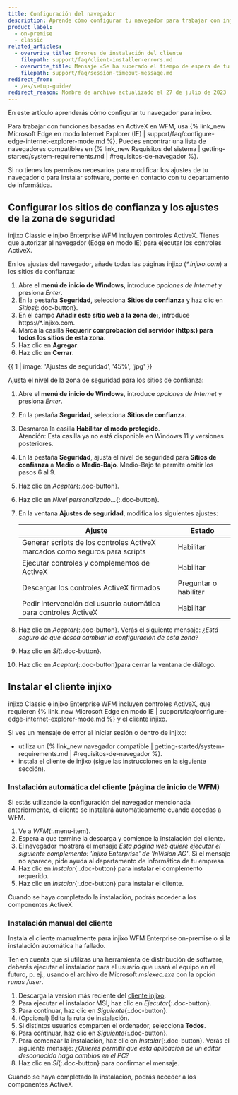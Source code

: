 ```yaml
---
title: Configuración del navegador
description: Aprende cómo configurar tu navegador para trabajar con injixo.
product_label:
  - on-premise
  - classic
related_articles:
  - overwrite_title: Errores de instalación del cliente
    filepath: support/faq/client-installer-errors.md
  - overwrite_title: Mensaje «Se ha superado el tiempo de espera de tu sesión»
    filepath: support/faq/session-timeout-message.md
redirect_from:
  - /es/setup-guide/
redirect_reason: Nombre de archivo actualizado el 27 de julio de 2023
---
```


En este artículo aprenderás cómo configurar tu navegador para injixo.

Para trabajar con funciones basadas en ActiveX en WFM, usa {% link_new Microsoft Edge en modo Internet Explorer (IE) | support/faq/configure-edge-internet-explorer-mode.md %}. Puedes encontrar una lista de navegadores compatibles en {% link_new Requisitos del sistema | getting-started/system-requirements.md | #requisitos-de-navegador %}.

Si no tienes los permisos necesarios para modificar los ajustes de tu navegador o para instalar software, ponte en contacto con tu departamento de informática.

## Configurar los sitios de confianza y los ajustes de la zona de seguridad

injixo Classic e injixo Enterprise WFM incluyen controles ActiveX. Tienes que autorizar al navegador (Edge en modo IE) para ejecutar los controles ActiveX.

En los ajustes del navegador, añade todas las páginas injixo (_*.injixo.com_) a los sitios de confianza:

1. Abre el **menú de inicio de Windows**, introduce _opciones de Internet_ y presiona _Enter_.
2. En la pestaña **Seguridad**, selecciona **Sitios de confianza** y haz clic en _Sitios_{:.doc-button}.
3. En el campo **Añadir este sitio web a la zona de:**, introduce https://\*.injixo.com.
4. Marca la casilla **Requerir comprobación del servidor (https:) para todos los sitios de esta zona**.
5. Haz clic en **Agregar**.
6. Haz clic en **Cerrar**.

{{ 1 | image: 'Ajustes de seguridad', '45%', 'jpg' }}

Ajusta el nivel de la zona de seguridad para los sitios de confianza:

1. Abre el **menú de inicio de Windows**, introduce _opciones de Internet_ y presiona _Enter_.
2. En la pestaña **Seguridad**, selecciona **Sitios de confianza**.
3. Desmarca la casilla **Habilitar el modo protegido**.  
   Atención: Esta casilla ya no está disponible en Windows 11 y versiones posteriores.
4. En la pestaña **Seguridad**, ajusta el nivel de seguridad para **Sitios de confianza** a **Medio** o **Medio-Bajo**. Medio-Bajo te permite omitir los pasos 6 al 9.
5. Haz clic en _Aceptar_{:.doc-button}.
6. Haz clic en _Nivel personalizado..._{:.doc-button}.
7. En la ventana **Ajustes de seguridad**, modifica los siguientes ajustes:

   | Ajuste                                           | Estado             |
   | ------------------------------------------------- | ----------------- |
   | Generar scripts de los controles ActiveX marcados como seguros para scripts | Habilitar           |
   | Ejecutar controles y complementos de ActiveX                  | Habilitar           |
   | Descargar los controles ActiveX firmados                  | Preguntar o habilitar |
   | Pedir intervención del usuario automática para controles ActiveX          | Habilitar           |

8. Haz clic en _Aceptar_{:.doc-button}.
   Verás el siguiente mensaje: _¿Está seguro de que desea cambiar la configuración de esta zona?_
9. Haz clic en _Sí_{:.doc-button}.
10. Haz clic en _Aceptar_{:.doc-button}para cerrar la ventana de diálogo.

## Instalar el cliente injixo

injixo Classic e injixo Enterprise WFM incluyen controles ActiveX, que requieren {% link_new Microsoft Edge en modo IE | support/faq/configure-edge-internet-explorer-mode.md %} y el cliente injixo.

Si ves un mensaje de error al iniciar sesión o dentro de injixo:

- utiliza un {% link_new navegador compatible | getting-started/system-requirements.md | #requisitos-de-navegador %}.
- instala el cliente de injixo (sigue las instrucciones en la siguiente sección).

### Instalación automática del cliente (página de inicio de WFM)

Si estás utilizando la configuración del navegador mencionada anteriormente, el cliente se instalará automáticamente cuando accedas a WFM.

1. Ve a _WFM_{:.menu-item}.
2. Espera a que termine la descarga y comience la instalación del cliente.
3. El navegador mostrará el mensaje _Esta página web quiere ejecutar el siguiente complemento: 'injixo Enterprise' de 'InVision AG'_. Si el mensaje no aparece, pide ayuda al departamento de informática de tu empresa.
4. Haz clic en _Instalar_{:.doc-button} para instalar el complemento requerido.
5. Haz clic en _Instalar_{:.doc-button} para instalar el cliente.

Cuando se haya completado la instalación, podrás acceder a los componentes ActiveX.

### Instalación manual del cliente

Instala el cliente manualmente para injixo WFM Enterprise on-premise o si la instalación automática ha fallado.

Ten en cuenta que si utilizas una herramienta de distribución de software, deberás ejecutar el instalador para el usuario que usará el equipo en el futuro, p.&nbsp;ej., usando el archivo de Microsoft _msiexec.exe_ con la opción _runas /user_.

1. Descarga la versión más reciente del [cliente injixo](https://downloads.injixo.com/en#client-components).
2. Para ejecutar el instalador MSI, haz clic en _Ejecutar_{:.doc-button}.
3. Para continuar, haz clic en _Siguiente_{:.doc-button}.
4. (Opcional) Edita la ruta de instalación.
5. Si distintos usuarios comparten el ordenador, selecciona **Todos**.
6. Para continuar, haz clic en _Siguiente_{:.doc-button}.
7. Para comenzar la instalación, haz clic en _Instalar_{:.doc-button}.
   Verás el siguiente mensaje: _¿Quieres permitir que esta aplicación de un editor desconocido haga cambios en el PC?_
8. Haz clic en _Sí_{:.doc-button} para confirmar el mensaje.

Cuando se haya completado la instalación, podrás acceder a los componentes ActiveX.
